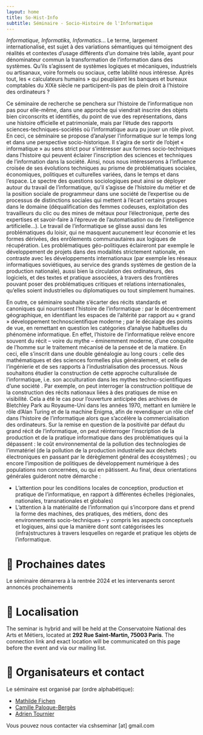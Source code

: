 ```yaml
---
layout: home
title: So-Hist-Info
subtitle: Séminaire - Socio-Histoire de l'Informatique
---
```


_Informatique, Informatiks, Informatics_... Le terme, largement internationalisé, est sujet à des variations sémantiques qui témoignent des réalités et contextes d’usage différents d’un domaine très labile, ayant pour dénominateur commun la transformation de l’information dans des systèmes. Qu’ils s’agissent de systèmes logiques et mécaniques, industriels ou artisanaux, voire formels ou sociaux, cette labilité nous intéresse. Après tout, les « calculateurs humains » qui peuplaient les banques et bureaux comptables du XIXè siècle ne participent-ils pas de plein droit à l’histoire des ordinateurs ?

Ce séminaire de recherche se penchera sur l’histoire de l’informatique non pas pour elle-même, dans une approche qui viendrait inscrire des objets bien circonscrits et identifiés, du point de vue des représentations, dans une histoire officielle et patrimoniale, mais par l’étude des rapports sciences-techniques-sociétés où l’informatique aura pu jouer un rôle pivot. En ceci, ce séminaire se propose d’analyser l’informatique sur le temps long et dans une perspective socio-historique. Il s’agira de sortir de l’objet « informatique » au sens strict pour s’intéresser aux formes socio-techniques dans l’histoire qui peuvent éclairer l’inscription des sciences et techniques de l’information dans la société. Ainsi, nous nous intéresserons à l’influence croisée de ses évolutions techniques au prisme de problématiques sociales, économiques, politiques et culturelles variées, dans le temps et dans l’espace. Le spectre des questions sociologiques peut ainsi se déployer autour du travail de l’informatique, qu’il s’agisse de l’histoire du métier et de la position sociale de programmeur dans une société de l’expertise ou de processus de distinctions sociales qui mettent à l’écart certains groupes dans le domaine (déqualification des femmes codeuses, exploitation des travailleurs du clic ou des mines de métaux pour l’électronique, perte des expertises et savoir-faire à l’épreuve de l’automatisation ou de l’intelligence artificielle…). Le travail de l’informatique se glisse aussi dans les problématiques du loisir, qui ne masquent aucunement leur économie et les formes dérivées, des enrôlements communautaires aux logiques de récupération. Les problématiques géo-politiques éclaireront par exemple le développement de projets dans des modalités strictement nationale, en contraste avec les développements internationaux (par exemple les réseaux informatiques soviétiques, au service des grands systèmes de gestion de la production nationale), aussi bien la circulation des ordinateurs, des logiciels, et des textes et pratique associées, à travers des frontières pouvant poser des problématiques critiques et relations internationales, qu’elles soient industrielles ou diplomatiques ou tout simplement humaines.

En outre, ce séminaire souhaite s’écarter des récits standards et canoniques qui nourrissent l’histoire de l’informatique : par le décentrement géographique, en identifiant les espaces de l’altérité par rapport au « grand » développement technoscientifique moderne ; par le décalage des points de vue, en remettant en question les catégories d’analyse habituelles du phénomène informatique. En effet, l’histoire de l’informatique relève encore souvent du récit – voire du mythe – éminemment moderne, d’une conquête de l’homme sur le traitement mécanisé de la pensée et de la matière. En ceci, elle s’inscrit dans une double généalogie au long cours : celle des mathématiques et des sciences formelles plus généralement, et celle de l’ingénierie et de ses rapports à l’industrialisation des processus. Nous souhaitons étudier la construction de cette approche culturalisée de l’informatique, i.e. son acculturation dans les mythes techno-scientifiques d’une société . Par exemple, on peut interroger la construction politique de la construction des récits nationaux liées à des pratiques de mise en visibilité. Cela a été le cas pour l’ouverture anticipée des archives de Bletchley Park au Royaume-Uni dans les années 1970, mettant en lumière le rôle d’Alan Turing et de la machine Enigma, afin de revendiquer un rôle clef dans l’histoire de l’informatique alors que s’accélère la commercialisation des ordinateurs. Sur la remise en question de la positivité par défaut du grand récit de l’informatique, on peut réinterroger l’inscription de la production et de la pratique informatique dans des problématiques qui la dépassent : le coût environnemental de la pollution des technologies de l’immatériel (de la pollution de la production industrielle aux déchets électroniques en passant par le dérèglement général des écosystèmes) ; ou encore l’imposition de politiques de développement numérique à des populations non concernées, ou qui en pâtissent.
Au final, deux orientations générales guideront notre démarche :
- L’attention pour les conditions locales de conception, production et pratique de l’informatique, en rapport à différentes échelles (régionales, nationales, transnationales et globales)
- L’attention à la matérialité de l’information qui s’incorpore dans et prend la forme des machines, des pratiques, des métiers, donc des environnements socio-techniques – y compris les aspects conceptuels et logiques, ainsi que la manière dont sont catégorisées les (infra)structures à travers lesquelles on regarde et pratique les objets de l’informatique.


# 📅 Prochaines dates

Le séminaire démarrera à la rentrée 2024 et les intervenants seront annoncés prochainements

# 📍 Localisation 

The seminar is hybrid and will be held at the Conservatoire National des Arts et Métiers, located at **292 Rue Saint-Martin, 75003 Paris**. The connection link and exact location will be communicated on this page before the event and via our mailing list.

# 📧 Organisateurs et contact

Le séminaire est organisé par (ordre alphabétique):
- [Mathilde Fichen](mathfichen@github.io)
- [Camille Paloque-Bergès](https://technique-societe.cnam.fr/camille-paloque-berges--836902.kjsp#/)
- [Adrien Tournier](https://technique-societe.cnam.fr/adrien-tournier--1455493.kjsp#/)

Vous pouvez nous contacter via cshseminar [at] gmail.com
